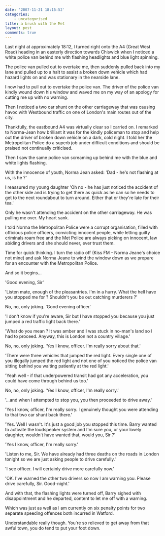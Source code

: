 ```yaml
---
date: '2007-11-21 18:15:52'
categories:
    - uncategorised
title: a brush with the Met
layout: post
comments: true
---
```

Last night at approximately 18:12, I turned right onto the A4 (Great
West Road) heading in an easterly direction towards Chiswick when I
noticed a white police van behind me with flashing headlights and blue
light spinning.

The police van pulled out to overtake me, then suddenly pulled back into
my lane and pulled up to a halt to assist a broken down vehicle which
had hazard lights on and was stationary in the nearside lane.

I now had to pull out to overtake the police van. The driver of the
police van kindly wound down his window and waved me on my way of an
apology for cutting me up with no warning.

Then I noticed a two car shunt on the other carriageway that was causing
havoc with Westbound traffic on one of London's main routes out of the
city.

Thankfully, the eastbound A4 was virtually clear so I carried on. I
remarked to Norma-Jean how brilliant it was for the kindly policeman to
stop and help out the driver of broken down vehicle on a dark, cold
night. I told her the Metropolitan Police do a superb job under
difficult conditions and should be praised not continually criticised.

Then I saw the same police van screaming up behind me with the blue and
white lights flashing.

With the innocence of youth, Norma Jean asked: 'Dad - he's not flashing
at us, is he ?'

I reassured my young daughter 'Oh no - he has just noticed the accident
of the other side and is trying to get there as quick as he can so he
needs to get to the next roundabout to turn around. Either that or
they're late for their tea.'

Only he wasn't attending the accident on the other carriageway. He was
pulling me over. My heart sank.

I told Norma the Metropolitan Police were a corrupt organisation, filled
with officious police officers, convicting innocent people, while
letting guilty criminals roam free and the Met Police are always picking
on innocent, law abiding drivers and she should never, ever trust them.

Time for quick thinking. I turn the radio off (Kiss FM - Norma Jeane's
choice not mine) and ask Norma Jeane to wind the window down as we
prepare for an encounter with the Metropolitan Police.

And so it begins...

'Good evening, Sir'

'Listen mate, enough of the pleasantries. I'm in a hurry. What the hell
have you stopped me for ? Shouldn't you be out catching murderers ?'

No, no, only joking. 'Good evening officer.'

'I don't know if you're aware, Sir but I have stopped you because you
just jumped a red traffic light back there.'

'What do you mean ? It was amber and I was stuck in no-man's land so I
had to proceed. Anyway, this is London not a country village.'

No, no, only joking. 'Yes I know, officer. I'm really sorry about that.'

'There were three vehicles that jumped the red light. Every single one
of you illegally jumped the red light and not one of you noticed the
police van sitting behind you waiting patiently at the red light.'

'Yeah well - if that underpowered transit had got any acceleration, you
could have come through behind us too.'

No, no, only joking. 'Yes I know, officer, I'm really sorry.'

'...and when I attempted to stop you, you then proceeded to drive away.'

'Yes I know, officer, I'm really sorry. I genuinely thought you were
attending to that two car shunt back there.'

'Yes. Well I wasn't. It's just a good job you stopped this time. Barry
wanted to activate the loudspeaker system and I'm sure you, or your
lovely daughter, wouldn't have wanted that, would you, Sir ?'

'Yes I know, officer, I'm really sorry.'

'Listen to me, Sir. We have already had three deaths on the roads in
London tonight so we are just asking people to drive carefully.'

'I see officer. I will certainly drive more carefully now.'

'OK. I've warned the other two drivers so now I am warning you. Please
drive carefully, Sir. Good-night.'

And with that, the flashing lights were turned off, Barry sighed with
disappointment and he departed, content to let me off with a warning.

Which was just as well as I am currently on six penalty points for two
separate speeding offences both incurred in Watford.

Understandable really though. You're so relieved to get away from that
awful town, you do tend to put your foot down.
